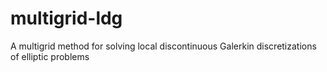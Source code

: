 # multigrid-ldg
A multigrid method for solving local discontinuous Galerkin discretizations of elliptic problems
